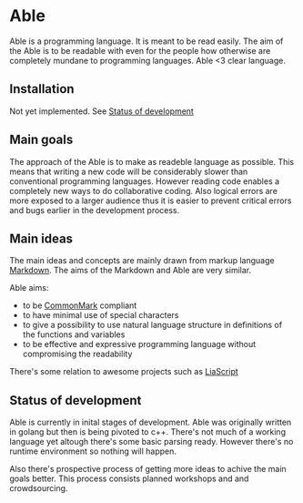 # Able

Able is a programming language. It is meant to be read easily. The aim of the Able is to be readable with even for the people how otherwise are completely mundane to programming languages. Able <3 clear language.

## Installation

Not yet implemented. See [Status of development](#status-of-development)

## Main goals

The approach of the Able is to make as readeble language as possible. This means that writing a new code will be considerably slower than conventional programming languages. However reading code enables a completely new ways to do collaborative coding. Also logical errors are more exposed to a larger audience thus it is easier to prevent critical errors and bugs earlier in the development process.

## Main ideas

The main ideas and concepts are mainly drawn from markup language [Markdown](https://en.wikipedia.org/wiki/Markdown). The aims of the Markdown and Able are very similar.

Able aims:

- to be [CommonMark](https://commonmark.org/) compliant
- to have minimal use of special characters
- to give a possibility to use natural language structure in definitions of the functions and variables
- to be effective and expressive programming language without compromising the readability

There's some relation to awesome projects such as [LiaScript](https://liascript.github.io/)

## Status of development

Able is currently in inital stages of development. Able was originally written in golang but then is being pivoted to c++. There's not much of a working language yet altough there's some basic parsing ready. However there's no runtime environment so nothing will happen.

Also there's prospective process of getting more ideas to achive the main goals better. This process consists planned workshops and and crowdsourcing.
